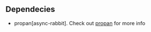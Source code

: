 ## Dependecies
- propan[async-rabbit]. Check out [propan](https://github.com/Lancetnik/Propan) for more info


